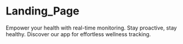 # Landing_Page
Empower your health with real-time monitoring. Stay proactive, stay healthy. Discover our app for effortless wellness tracking.
